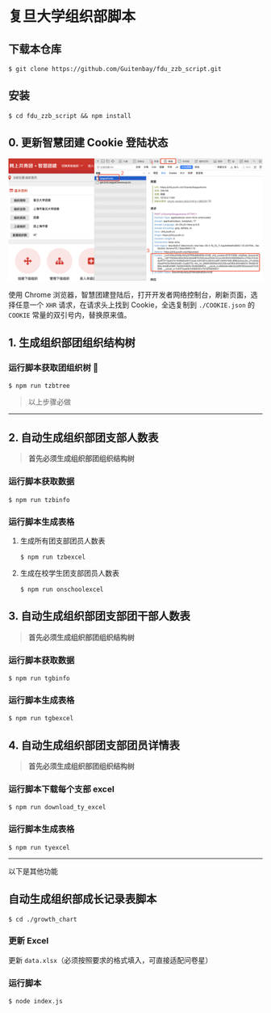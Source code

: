 # 复旦大学组织部脚本

## 下载本仓库

    $ git clone https://github.com/Guitenbay/fdu_zzb_script.git
## 安装

    $ cd fdu_zzb_script && npm install

## 0. 更新智慧团建 Cookie 登陆状态

![GET_COOKIE](./img/GET_COOKIE.png)

使用 Chrome 浏览器，智慧团建登陆后，打开开发者网络控制台，刷新页面，选择任意一个 `XHR` 请求，在请求头上找到 Cookie，全选复制到 `./COOKIE.json` 的 `COOKIE` 常量的双引号内，替换原来值。

## 1. 生成组织部团组织结构树

### 运行脚本获取团组织树 🌲

    $ npm run tzbtree

> 以上步骤必做

---

## 2. 自动生成组织部团支部人数表

> **首先必须生成组织部团组织结构树**

### 运行脚本获取数据

    $ npm run tzbinfo

### 运行脚本生成表格

1.  生成所有团支部团员人数表

        $ npm run tzbexcel

2.  生成在校学生团支部团员人数表

        $ npm run onschoolexcel

## 3. 自动生成组织部团支部团干部人数表

> **首先必须生成组织部团组织结构树**

### 运行脚本获取数据

    $ npm run tgbinfo

### 运行脚本生成表格

    $ npm run tgbexcel

## 4. 自动生成组织部团支部团员详情表

> **首先必须生成组织部团组织结构树**

### 运行脚本下载每个支部 excel

    $ npm run download_ty_excel

### 运行脚本生成表格

    $ npm run tyexcel

---

以下是其他功能

## 自动生成组织部成长记录表脚本

    $ cd ./growth_chart

### 更新 Excel

更新 `data.xlsx`（必须按照要求的格式填入，可直接适配问卷星）

### 运行脚本

    $ node index.js
